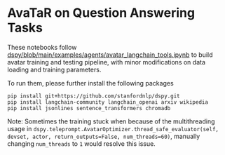 # AvaTaR on Question Answering Tasks

These notebooks follow [dspy/blob/main/examples/agents/avatar_langchain_tools.ipynb](https://github.com/stanfordnlp/dspy/blob/main/examples/agents/avatar_langchain_tools.ipynb) to build avatar training and testing pipeline, with minor modifications on data loading and training parameters.

To run them, please further install the following packages
```
pip install git+https://github.com/stanfordnlp/dspy.git
pip install langchain-community langchain_openai arxiv wikipedia
pip install jsonlines sentence_transformers chromadb
```

Note: Sometimes the training stuck when because of the multithreading usage in `dspy.teleprompt.AvatarOptimizer.thread_safe_evaluator(self, devset, actor, return_outputs=False, num_threads=60)`, manually changing `num_threads` to `1` would resolve this issue. 